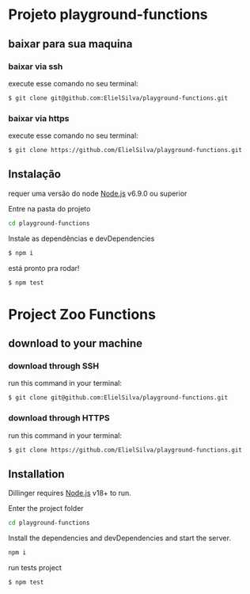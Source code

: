 # Projeto playground-functions


## baixar para sua maquina

### baixar via ssh
execute esse comando no seu terminal:
```sh
$ git clone git@github.com:ElielSilva/playground-functions.git
```

### baixar via https
execute esse comando no seu terminal:
```
$ git clone https://github.com/ElielSilva/playground-functions.git
```

## Instalação
requer uma versão do node [Node.js](https://nodejs.org/) v6.9.0 ou superior

Entre na pasta do projeto
```bash
cd playground-functions
```

Instale as dependências e devDependencies 
```bash
$ npm i
```

está pronto pra rodar!
```bash
$ npm test
```


# Project Zoo Functions

## download to your machine

### download through SSH
run this command in your terminal:
```sh
$ git clone git@github.com:ElielSilva/playground-functions.git
```

### download through HTTPS
run this command in your terminal:
```
$ git clone https://github.com/ElielSilva/playground-functions.git
```

## Installation

Dillinger requires [Node.js](https://nodejs.org/) v18+ to run.

Enter the project folder
```bash
cd playground-functions
```

Install the dependencies and devDependencies and start the server.
```sh
npm i
```

run tests project
```bash
$ npm test
```
